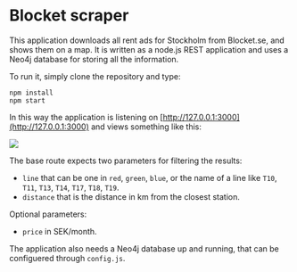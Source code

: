 # Blocket scraper

This application downloads all rent ads for Stockholm from Blocket.se, and shows them on a map.
It is written as a node.js REST application and uses a Neo4j database for storing all the information.

To run it, simply clone the repository and type:
```
npm install
npm start
```

In this way the application is listening on [http://127.0.0.1:3000](http://127.0.0.1:3000) and views something like this:

![](https://raw.githubusercontent.com/emmmile/blocket/master/screenshot.png)

The base route expects two parameters for filtering the results:

- `line` that can be one in `red`, `green`, `blue`, or the name of a line like `T10`, `T11`,  `T13`, `T14`,  `T17`, `T18`,  `T19`.
- `distance` that is the distance in km from the closest station.

Optional parameters:
- `price` in SEK/month.

The application also needs a Neo4j database up and running, that can be configuered through `config.js`.
